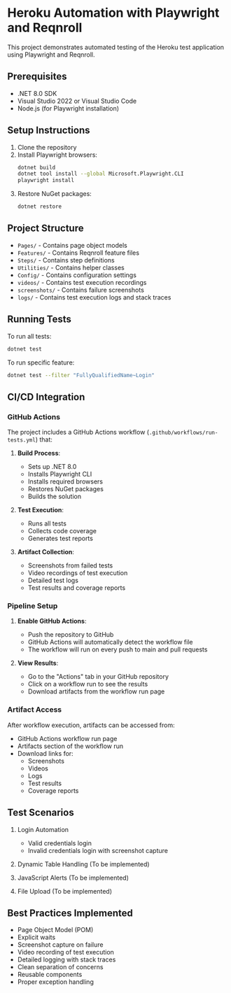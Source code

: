 # Heroku Automation with Playwright and Reqnroll

This project demonstrates automated testing of the Heroku test application using Playwright and Reqnroll.

## Prerequisites

- .NET 8.0 SDK
- Visual Studio 2022 or Visual Studio Code
- Node.js (for Playwright installation)

## Setup Instructions

1. Clone the repository
2. Install Playwright browsers:
   ```bash
   dotnet build
   dotnet tool install --global Microsoft.Playwright.CLI
   playwright install
   ```
3. Restore NuGet packages:
   ```bash
   dotnet restore
   ```

## Project Structure

- `Pages/` - Contains page object models
- `Features/` - Contains Reqnroll feature files
- `Steps/` - Contains step definitions
- `Utilities/` - Contains helper classes
- `Config/` - Contains configuration settings
- `videos/` - Contains test execution recordings
- `screenshots/` - Contains failure screenshots
- `logs/` - Contains test execution logs and stack traces

## Running Tests

To run all tests:
```bash
dotnet test
```

To run specific feature:
```bash
dotnet test --filter "FullyQualifiedName~Login"
```

## CI/CD Integration

### GitHub Actions

The project includes a GitHub Actions workflow (`.github/workflows/run-tests.yml`) that:

1. **Build Process**:
   - Sets up .NET 8.0
   - Installs Playwright CLI
   - Installs required browsers
   - Restores NuGet packages
   - Builds the solution

2. **Test Execution**:
   - Runs all tests
   - Collects code coverage
   - Generates test reports

3. **Artifact Collection**:
   - Screenshots from failed tests
   - Video recordings of test execution
   - Detailed test logs
   - Test results and coverage reports

### Pipeline Setup

1. **Enable GitHub Actions**:
   - Push the repository to GitHub
   - GitHub Actions will automatically detect the workflow file
   - The workflow will run on every push to main and pull requests

2. **View Results**:
   - Go to the "Actions" tab in your GitHub repository
   - Click on a workflow run to see the results
   - Download artifacts from the workflow run page

### Artifact Access

After workflow execution, artifacts can be accessed from:
- GitHub Actions workflow run page
- Artifacts section of the workflow run
- Download links for:
  - Screenshots
  - Videos
  - Logs
  - Test results
  - Coverage reports

## Test Scenarios

1. Login Automation
   - Valid credentials login
   - Invalid credentials login with screenshot capture

2. Dynamic Table Handling (To be implemented)
3. JavaScript Alerts (To be implemented)
4. File Upload (To be implemented)

## Best Practices Implemented

- Page Object Model (POM)
- Explicit waits
- Screenshot capture on failure
- Video recording of test execution
- Detailed logging with stack traces
- Clean separation of concerns
- Reusable components
- Proper exception handling 